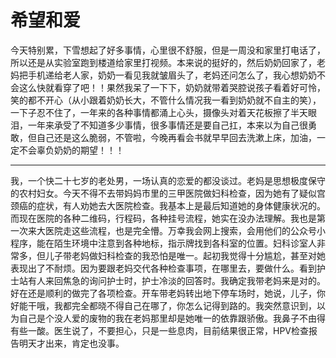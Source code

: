 # 希望和爱



今天特别累，下雪想起了好多事情，心里很不舒服，但是一周没和家里打电话了，所以还是从实验室跑到楼道给家里打视频。本来说的挺好的，然后奶奶回家了，老妈把手机递给老人家，奶奶一看见我就皱眉头了，老妈还问怎么了，我心想奶奶不会这么快就看穿了吧！！果然我呆了一下下，奶奶就带着哭腔说孩子看着好可怜，笑的都不开心（从小跟着奶奶长大，不管什么情况我一看到奶奶就不自主的笑），一下子忍不住了，一年来的各种事情都涌上心头，摄像头对着天花板擦了半天眼泪，一年来承受了不知道多少事情，很多事情还是要自己扛，本来以为自己很勇敢，但自己还是这么脆弱，不管啦，今晚再看会书就早早回去洗漱上床，加油，一定不会辜负奶奶的期望！！！

---

我，一个快二十七岁的老处男，一场认真的恋爱的都没谈过。老妈是思想极度保守的农村妇女。今天不得不去带妈妈市里的三甲医院做妇科检查，因为她有了疑似宫颈癌的症状，有人劝她去大医院检查。我基本上是最后知道她的身体健康状况的。而现在医院的各种二维码，行程码，各种挂号流程，她实在没办法理解。我也是第一次来大医院走这些流程，也是完全懵。万幸我会网上搜索，会用他们的公众号小程序，能在陌生环境中注意到各种地标，指示牌找到各科室的位置。妇科诊室人非常多，但儿子带老妈做妇科检查的我恐怕是唯一。起初我觉得十分尴尬，甚至对她表现出了不耐烦。因为要跟老妈交代各种检查事项，在哪里去，要做什么。看到护士站有人来回焦急的询问护士时，护士冷淡的回答时。我确定我带老妈来是对的。好在还是顺利的做完了各项检查。开车带老妈转出地下停车场时，她说，儿子，你好能干哦，我都完全都晓不得自己在哪了，你怎么记得到路的。我突然意识到，以为自己是个没人爱的废物的我在老妈那里却是她唯一的依靠跟骄傲。我鼻子不由得有些一酸。医生说了，不要担心，只是一些息肉，目前结果很正常，HPV检查报告明天才出来，肯定也没事。